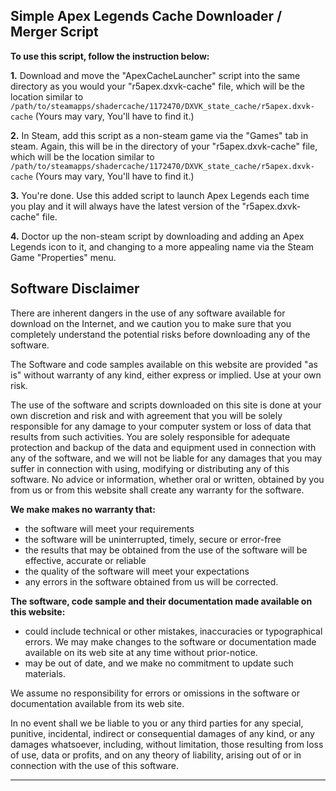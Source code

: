 
Simple Apex Legends Cache Downloader / Merger Script
-------------------------------------------
**To use this script, follow the instruction below:**

 **1.** Download and move the "ApexCacheLauncher" script into the same directory as you would your "r5apex.dxvk-cache" file, which will be the location similar to `/path/to/steamapps/shadercache/1172470/DXVK_state_cache/r5apex.dxvk-cache` (Yours may vary, You'll have to find it.)

 **2.** In Steam, add this script as a non-steam game via the "Games" tab in steam. Again, this will be in the directory of your "r5apex.dxvk-cache" file, which will be the location similar to
`/path/to/steamapps/shadercache/1172470/DXVK_state_cache/r5apex.dxvk-cache` (Yours may vary, You'll have to find it.)

 **3.** You're done. Use this added script to launch Apex Legends each time
you play and it will always have the latest version of the
"r5apex.dxvk-cache" file.

 **4.** Doctor up the non-steam script by downloading and adding an Apex
Legends icon to it, and changing to a more appealing name via the Steam
Game "Properties" menu.

Software Disclaimer
---
There are inherent dangers in the use of any software available for download on the Internet, and we caution you to make sure that you completely understand the potential risks before downloading any of the software.

The Software and code samples available on this website are provided "as is" without warranty of any kind, either express or implied. Use at your own risk.

The use of the software and scripts downloaded on this site is done at your own discretion and risk and with agreement that you will be solely responsible for any damage to your computer system or loss of data that results from such activities. You are solely responsible for adequate protection and backup of the data and equipment used in connection with any of the software, and we will not be liable for any damages that you may suffer in connection with using, modifying or distributing any of this software. No advice or information, whether oral or written, obtained by you from us or from this website shall create any warranty for the software.

**We make makes no warranty that:**

-   the software will meet your requirements
-   the software will be uninterrupted, timely, secure or error-free
-   the results that may be obtained from the use of the software will be effective, accurate or reliable
-   the quality of the software will meet your expectations
-   any errors in the software obtained from us will be corrected.

**The software, code sample and their documentation made available on this website:**

-   could include technical or other mistakes, inaccuracies or typographical errors. We may make changes to the software or documentation made available on its web site at any time without prior-notice.
-   may be out of date, and we make no commitment to update such materials.

We assume no responsibility for errors or omissions in the software or documentation available from its web site.

In no event shall we be liable to you or any third parties for any special, punitive, incidental, indirect or consequential damages of any kind, or any damages whatsoever, including, without limitation, those resulting from loss of use, data or profits, and on any theory of liability, arising out of or in connection with the use of this software.
<hr/>

